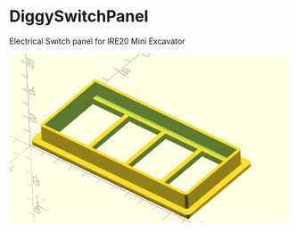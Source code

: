 # DiggySwitchPanel
Electrical Switch panel for IRE20 Mini Excavator

<img src="doc/switchmount.png" alt="screenshot of the switch panel" style="max-width: 500px;">

